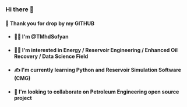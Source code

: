 ### Hi there 👋
#### 🙌 Thank you for drop by my GITHUB
- #### 👨‍🎓 I'm @TMhdSofyan
- #### 👨‍🔧 I'm interested in Energy / Reservoir Engineering / Enhanced Oil Recovery / Data Science Field
- #### ✍ I'm currently learning Python and Reservoir Simulation Software (CMG)
- #### 💞 I'm looking to collaborate on Petroleum Engineering open source project
<!--
**TMhdSofyan/TMhdSofyan** is a ✨ _special_ ✨ repository because its `README.md` (this file) appears on your GitHub profile.

Here are some ideas to get you started:

- 🔭 I’m currently working on ...
- 🌱 I’m currently learning ...
- 👯 I’m looking to collaborate on ...
- 🤔 I’m looking for help with ...
- 💬 Ask me about ...
- 📫 How to reach me: ...
- 😄 Pronouns: ...
- ⚡ Fun fact: ...
-->
